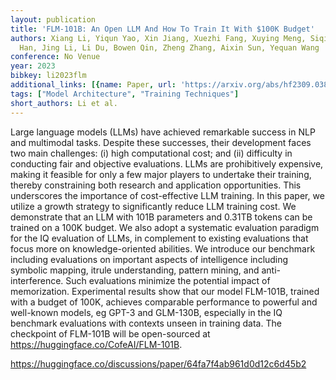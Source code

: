 ```yaml
---
layout: publication
title: 'FLM-101B: An Open LLM And How To Train It With $100K Budget'
authors: Xiang Li, Yiqun Yao, Xin Jiang, Xuezhi Fang, Xuying Meng, Siqi Fan, Peng
  Han, Jing Li, Li Du, Bowen Qin, Zheng Zhang, Aixin Sun, Yequan Wang
conference: No Venue
year: 2023
bibkey: li2023flm
additional_links: [{name: Paper, url: 'https://arxiv.org/abs/hf2309.03852'}]
tags: ["Model Architecture", "Training Techniques"]
short_authors: Li et al.
---
```

Large language models (LLMs) have achieved remarkable success in NLP and multimodal tasks. Despite these successes, their development faces two main challenges: (i) high computational cost; and (ii) difficulty in conducting fair and objective evaluations. LLMs are prohibitively expensive, making it feasible for only a few major players to undertake their training, thereby constraining both research and application opportunities. This underscores the importance of cost-effective LLM training. In this paper, we utilize a growth strategy to significantly reduce LLM training cost. We demonstrate that an LLM with 101B parameters and 0.31TB tokens can be trained on a 100K budget. We also adopt a systematic evaluation paradigm for the IQ evaluation of LLMs, in complement to existing evaluations that focus more on knowledge-oriented abilities. We introduce our benchmark including evaluations on important aspects of intelligence including symbolic mapping, itrule understanding, pattern mining, and anti-interference. Such evaluations minimize the potential impact of memorization. Experimental results show that our model FLM-101B, trained with a budget of 100K, achieves comparable performance to powerful and well-known models, eg GPT-3 and GLM-130B, especially in the IQ benchmark evaluations with contexts unseen in training data. The checkpoint of FLM-101B will be open-sourced at https://huggingface.co/CofeAI/FLM-101B.

https://huggingface.co/discussions/paper/64fa7f4ab961d0d12c6d45b2